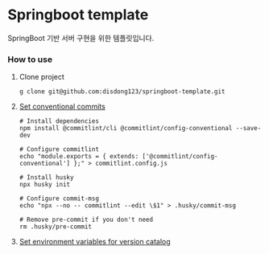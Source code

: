 # Springboot template

SpringBoot 기반 서버 구현을 위한 템플릿입니다.

### How to use
1. Clone project
    ```
   g clone git@github.com:disdong123/springboot-template.git
   ```
2. [Set conventional commits](https://github.com/disdong123/oauth2-proxy-ko/blob/main/docs/convention.md)
    ```
   # Install dependencies
    npm install @commitlint/cli @commitlint/config-conventional --save-dev

    # Configure commitlint
    echo "module.exports = { extends: ['@commitlint/config-conventional'] };" > commitlint.config.js
    
    # Install husky
    npx husky init
    
    # Configure commit-msg
    echo "npx --no -- commitlint --edit \$1" > .husky/commit-msg
    
    # Remove pre-commit if you don't need
    rm .husky/pre-commit
   ```
3. [Set environment variables for version catalog](https://github.com/disdong123/version-catalog)